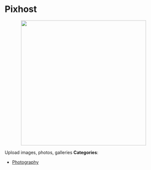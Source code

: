 # Pixhost

<p align="center">
    <img width="400" src="https://raw.githubusercontent.com/awesome-apis/awesome-apis/apis/pixhost/logo_256x256.png" />
</p>


Upload images, photos, galleries
**Categories**:

- [Photography](https://github/awesome-apis/awesome-apis#photography)



